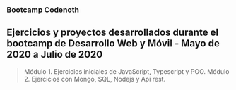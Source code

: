 ### Bootcamp Codenoth

## Ejercicios y proyectos desarrollados durante el bootcamp de Desarrollo Web y Móvil - Mayo de 2020 a Julio de 2020

> Módulo 1. Ejercicios iniciales de JavaScript, Typescript y POO.
> Módulo 2. Ejercicios con Mongo, SQL, Nodejs y Api rest.


